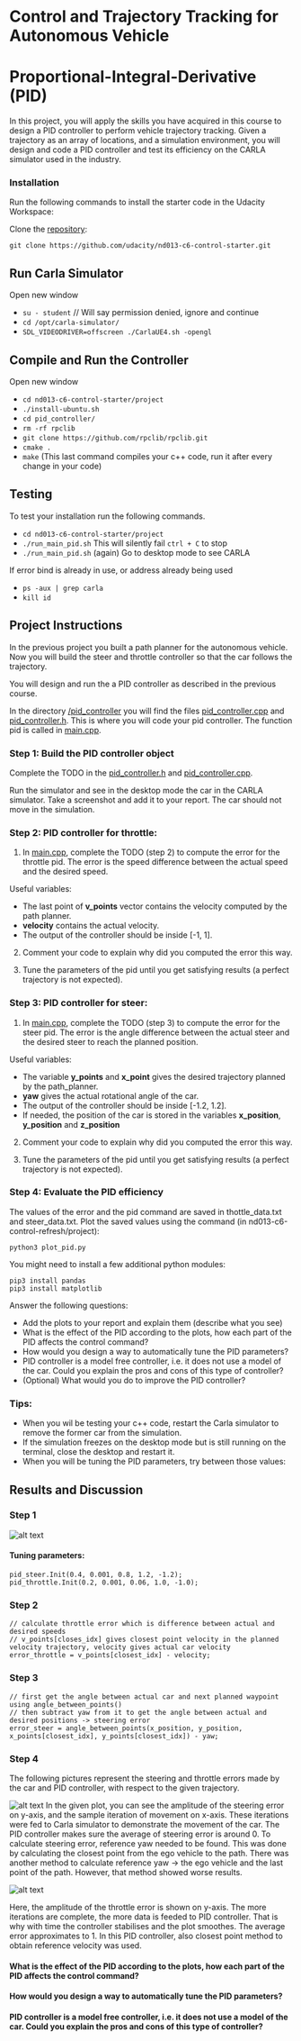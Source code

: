 # Control and Trajectory Tracking for Autonomous Vehicle

# Proportional-Integral-Derivative (PID)

In this project, you will apply the skills you have acquired in this course to design a PID controller to perform vehicle trajectory tracking. Given a trajectory as an array of locations, and a simulation environment, you will design and code a PID controller and test its efficiency on the CARLA simulator used in the industry.

### Installation

Run the following commands to install the starter code in the Udacity Workspace:

Clone the <a href="https://github.com/udacity/nd013-c6-control-starter/tree/master" target="_blank">repository</a>:

`git clone https://github.com/udacity/nd013-c6-control-starter.git`

## Run Carla Simulator

Open new window

* `su - student`
// Will say permission denied, ignore and continue
* `cd /opt/carla-simulator/`
* `SDL_VIDEODRIVER=offscreen ./CarlaUE4.sh -opengl`

## Compile and Run the Controller

Open new window

* `cd nd013-c6-control-starter/project`
* `./install-ubuntu.sh`
* `cd pid_controller/`
* `rm -rf rpclib`
* `git clone https://github.com/rpclib/rpclib.git`
* `cmake .`
* `make` (This last command compiles your c++ code, run it after every change in your code)

## Testing

To test your installation run the following commands.

* `cd nd013-c6-control-starter/project`
* `./run_main_pid.sh`
This will silently fail `ctrl + C` to stop
* `./run_main_pid.sh` (again)
Go to desktop mode to see CARLA

If error bind is already in use, or address already being used

* `ps -aux | grep carla`
* `kill id`


## Project Instructions

In the previous project you built a path planner for the autonomous vehicle. Now you will build the steer and throttle controller so that the car follows the trajectory.

You will design and run the a PID controller as described in the previous course.

In the directory [/pid_controller](https://github.com/udacity/nd013-c6-control-starter/tree/master/project/pid_controller)  you will find the files [pid_controller.cpp](https://github.com/udacity/nd013-c6-control-starter/blob/master/project/pid_controller/pid_controller.cpp)  and [pid_controller.h](https://github.com/udacity/nd013-c6-control-starter/blob/master/project/pid_controller/pid_controller.h). This is where you will code your pid controller.
The function pid is called in [main.cpp](https://github.com/udacity/nd013-c6-control-starter/blob/master/project/pid_controller/main.cpp).

### Step 1: Build the PID controller object
Complete the TODO in the [pid_controller.h](https://github.com/udacity/nd013-c6-control-starter/blob/master/project/pid_controller/pid_controller.h) and [pid_controller.cpp](https://github.com/udacity/nd013-c6-control-starter/blob/master/project/pid_controller/pid_controller.cpp).

Run the simulator and see in the desktop mode the car in the CARLA simulator. Take a screenshot and add it to your report. The car should not move in the simulation.
### Step 2: PID controller for throttle:
1) In [main.cpp](https://github.com/udacity/nd013-c6-control-starter/blob/master/project/pid_controller/main.cpp), complete the TODO (step 2) to compute the error for the throttle pid. The error is the speed difference between the actual speed and the desired speed.

Useful variables:
- The last point of **v_points** vector contains the velocity computed by the path planner.
- **velocity** contains the actual velocity.
- The output of the controller should be inside [-1, 1].

2) Comment your code to explain why did you computed the error this way.

3) Tune the parameters of the pid until you get satisfying results (a perfect trajectory is not expected).

### Step 3: PID controller for steer:
1) In [main.cpp](https://github.com/udacity/nd013-c6-control-starter/blob/master/project/pid_controller/main.cpp), complete the TODO (step 3) to compute the error for the steer pid. The error is the angle difference between the actual steer and the desired steer to reach the planned position.

Useful variables:
- The variable **y_points** and **x_point** gives the desired trajectory planned by the path_planner.
- **yaw** gives the actual rotational angle of the car.
- The output of the controller should be inside [-1.2, 1.2].
- If needed, the position of the car is stored in the variables **x_position**, **y_position** and **z_position**

2) Comment your code to explain why did you computed the error this way.

3) Tune the parameters of the pid until you get satisfying results (a perfect trajectory is not expected).

### Step 4: Evaluate the PID efficiency
The values of the error and the pid command are saved in thottle_data.txt and steer_data.txt.
Plot the saved values using the command (in nd013-c6-control-refresh/project):

```
python3 plot_pid.py
```

You might need to install a few additional python modules: 

```
pip3 install pandas
pip3 install matplotlib
```

Answer the following questions:
- Add the plots to your report and explain them (describe what you see)
- What is the effect of the PID according to the plots, how each part of the PID affects the control command?
- How would you design a way to automatically tune the PID parameters?
- PID controller is a model free controller, i.e. it does not use a model of the car. Could you explain the pros and cons of this type of controller?
- (Optional) What would you do to improve the PID controller?


### Tips:

- When you wil be testing your c++ code, restart the Carla simulator to remove the former car from the simulation.
- If the simulation freezes on the desktop mode but is still running on the terminal, close the desktop and restart it.
- When you will be tuning the PID parameters, try between those values:



## Results and Discussion

### Step 1

![alt text](https://github.com/zbakin/Udacity_Self_Driving_Control/blob/master/step%201.png "Step 1 - no movement")

#### Tuning parameters:
```
pid_steer.Init(0.4, 0.001, 0.8, 1.2, -1.2);
pid_throttle.Init(0.2, 0.001, 0.06, 1.0, -1.0);
```
  

### Step 2

```
// calculate throttle error which is difference between actual and desired speeds
// v_points[closes_idx] gives closest point velocity in the planned velocity trajectory, velocity gives actual car velocity
error_throttle = v_points[closest_idx] - velocity;
```

### Step 3
```
// first get the angle between actual car and next planned waypoint using angle_between_points()
// then subtract yaw from it to get the angle between actual and desired positions -> steering error
error_steer = angle_between_points(x_position, y_position, x_points[closest_idx], y_points[closest_idx]) - yaw;
```

### Step 4

The following pictures represent the steering and throttle errors made by the car and PID controller, with respect to the given trajectory.

![alt text](https://github.com/zbakin/Udacity_Self_Driving_Control/blob/master/final_plot1.png "Step 4 - steering error")
In the given plot, you can see the amplitude of the steering error on y-axis, and the sample iteration of movement on x-axis. These iterations were fed to Carla simulator to demonstrate the movement of the car.
The PID controller makes sure the average of steering error is around 0. To calculate steering error, reference yaw needed to be found. This was done by calculating the closest point from the ego vehicle to the path. There was another method to calculate reference yaw -> the ego vehicle and the last point of the path. However, that method showed worse results. 


![alt text](https://github.com/zbakin/Udacity_Self_Driving_Control/blob/master/final_plot2.png "Step 4 - throttle error")

Here, the amplitude of the throttle error is shown on y-axis. The more iterations are complete, the more data is feeded to PID controller. That is why with time the controller stabilises and the plot smoothes. The average error approximates to 1.
In this PID controller, also closest point method to obtain reference velocity was used.


#### What is the effect of the PID according to the plots, how each part of the PID affects the control command?


#### How would you design a way to automatically tune the PID parameters?


#### PID controller is a model free controller, i.e. it does not use a model of the car. Could you explain the pros and cons of this type of controller?




